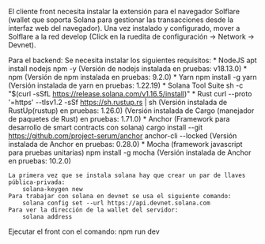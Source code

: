 El cliente front necesita instalar la extensión para el navegador Solflare (wallet que soporta Solana para gestionar las transacciones desde la interfaz web del navegador). Una vez instalado y configurado, mover a Solflare a la red develop (Click en la ruedita de configuración -> Network -> Devnet).

Para el backend:
    Se necesita instalar los siguientes requisitos:
        * NodeJS
            apt install nodejs npm -y
            (Versión de nodejs instalada en pruebas: v18.13.0)
        * npm
            (Versión de npm instalada en pruebas: 9.2.0)
        * Yarn
            npm install -g yarn
            (Versión instalada de yarn en pruebas: 1.22.19)
        * Solana Tool Suite
            sh -c "$(curl -sSfL https://release.solana.com/v1.16.5/install)"
        * Rust
            curl --proto '=https' --tlsv1.2 -sSf https://sh.rustup.rs | sh
            (Versión instalada de RustUp(rustup) en pruebas: 1.26.0)
            (Versión instalada de Cargo (manejador de paquetes de Rust) en pruebas: 1.71.0)
        * Anchor (Framework para desarrollo de smart contracts con solana)
            cargo install --git https://github.com/project-serum/anchor anchor-cli --locked
            (Versión instalada de Anchor en pruebas: 0.28.0)
        * Mocha (framework javascript para pruebas unitarias)
            npm install -g mocha
            (Versión instalada de Anchor en pruebas: 10.2.0)

    La primera vez que se instala solana hay que crear un par de llaves pública-privada:
        solana-keygen new
    Para trabajar con solana en devnet se usa el siguiente comando:
        solana config set --url https://api.devnet.solana.com
    Para ver la dirección de la wallet del servidor:
        solana address

Ejecutar el front con el comando:
    npm run dev
